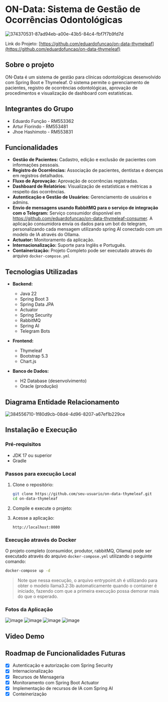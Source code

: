 # ON-Data: Sistema de Gestão de Ocorrências Odontológicas

![374370531-87ad94eb-a00e-43b5-84c4-fbf7f7b9fd7d](https://github.com/user-attachments/assets/1eed88d3-136a-4f14-903d-60963a949a3d)

Link do Projeto: [https://github.com/eduardofuncao/on-data-thymeleaf](https://github.com/eduardofuncao/on-data-thymeleaf)

## Sobre o projeto

ON-Data é um sistema de gestão para clínicas odontológicas desenvolvido com Spring Boot e Thymeleaf. O sistema permite o gerenciamento de pacientes, registro de ocorrências odontológicas, aprovação de procedimentos e visualização de dashboard com estatísticas.

## Integrantes do Grupo

- Eduardo Função - RM553362
- Artur Fiorindo - RM553481
- Jhoe Hashimoto - RM553831

## Funcionalidades

- **Gestão de Pacientes:** Cadastro, edição e exclusão de pacientes com informações pessoais.
- **Registro de Ocorrências:** Associação de pacientes, dentistas e doenças em registros detalhados.
- **Fluxo de Aprovação:** Aprovação de ocorrências registradas.
- **Dashboard de Relatórios:** Visualização de estatísticas e métricas a respeito das ocorrências.
- **Autenticação e Gestão de Usuários:** Gerenciamento de usuários e admins.
- **Envio de mensagens usando RabbitMQ para o serviço de integração com o Telegram:** Serviço consumidor disponível em 
https://github.com/eduardofuncao/on-data-thymeleaf-consumer. A aplicação consumidora envia os dados para um bot do telegram, 
personalizando cada mensagem utilizando spring AI conectado com um modelo de IA através do Ollama.
- **Actuator:** Monitoramento da aplicação.
- **Internacionalização:** Suporte para Inglês e Português.
- **Containerização:** Projeto Completo pode ser executado através do arquivo `docker-compose.yml`

## Tecnologias Utilizadas
- **Backend:**
  - Java 22
  - Spring Boot 3
  - Spring Data JPA
  - Actuator
  - Spring Security
  - RabbitMQ
  - Spring AI
  - Telegram Bots

- **Frontend:**
  - Thymeleaf
  - Bootstrap 5.3
  - Chart.js

- **Banco de Dados:**
  - H2 Database (desenvolvimento)
  - Oracle (produção)

## Diagrama Entidade Relacionamento
![384556710-1f80d9cb-08d4-4d96-8207-a67ef1b229ce](https://github.com/user-attachments/assets/7af3ff08-2465-4a2f-8c95-26cc754a14b1)


## Instalação e Execução
### Pré-requisitos
- JDK 17 ou superior
- Gradle

### Passos para execução Local
1. Clone o repositório:
   ```bash
   git clone https://github.com/seu-usuario/on-data-thymeleaf.git
   cd on-data-thymeleaf
   ```

2. Compile e execute o projeto:

3. Acesse a aplicação:
   ```
   http://localhost:8080
   ```
### Execução através do Docker
O projeto completo (consumidor, produtor, rabbitMQ, Ollama) pode ser executado através do arquivo `docker-compose.yml`
utilizando o seguinte comando:
```bash
docker-compose up -d
```
> Note que nessa execução, o arquivo entrypoint.sh é utilizando para obter o modelo llama3.2:3b automaticamente quando
> o container é iniciado, fazendo com que a primeira execução possa demorar mais do que o esperado.

### Fotos da Aplicação
![image](https://github.com/user-attachments/assets/d2f8a2a4-6e30-427f-a8b4-2e7ccde3765c)
![image](https://github.com/user-attachments/assets/21c85d87-c47f-4b5f-9915-6d035f5c6d16)
![image](https://github.com/user-attachments/assets/081f1b76-6b8d-42cd-9278-43ccaa852c88)
![image](https://github.com/user-attachments/assets/70a4ce48-027d-4d21-843f-b52b3868c46e)


## Video Demo

## Roadmap de Funcionalidades Futuras

- [x] Autenticação e autorização com Spring Security
- [x] Internacionalização
- [x] Recursos de Mensageria
- [x] Monitoramento com Spring Boot Actuator
- [x] Implementação de recursos de IA com Spring AI
- [x] Conteinerização